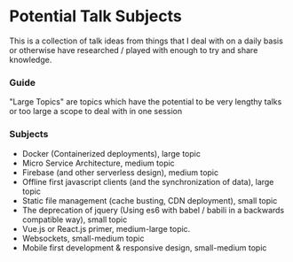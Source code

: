 # Potential Talk Subjects

This is a collection of talk ideas from things that I deal with on a daily basis or otherwise have researched / played with enough to try and share knowledge.

### Guide
"Large Topics" are topics which have the potential to be very lengthy talks or too large a scope to deal with in one session

### Subjects
* Docker (Containerized deployments), large topic
* Micro Service Architecture, medium topic
* Firebase (and other serverless design), medium topic
* Offline first javascript clients (and the synchronization of data), large topic
* Static file management (cache busting, CDN deployment), small topic
* The deprecation of jquery (Using es6 with babel / babili in a backwards compatible way), small topic
* Vue.js or React.js primer, medium-large topic.
* Websockets, small-medium topic
* Mobile first development & responsive design, small-medium topic
